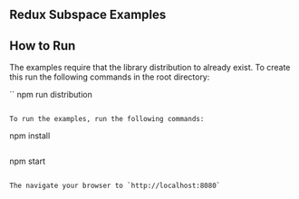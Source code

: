 Redux Subspace Examples
-----------------------

## How to Run

The examples require that the library distribution to already exist.  To create this run the following commands in the root directory:

``
npm run distribution
```

To run the examples, run the following commands:

```
npm install
```

```
npm start
```

The navigate your browser to `http://localhost:8080`